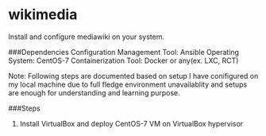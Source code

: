 # wikimedia
Install and configure mediawiki on your system.



###Dependencies
Configuration Management Tool: Ansible
Operating System: CentOS-7
Containerization Tool: Docker or any(ex. LXC, RCT)

Note: Following steps are documented based on setup I have conifigured on my local machine due to full fledge environment unavailablity and setups are enough for understanding and learning purpose.

###Steps
1. Install VirtualBox and deploy CentOS-7 VM on VirtualBox hypervisor
